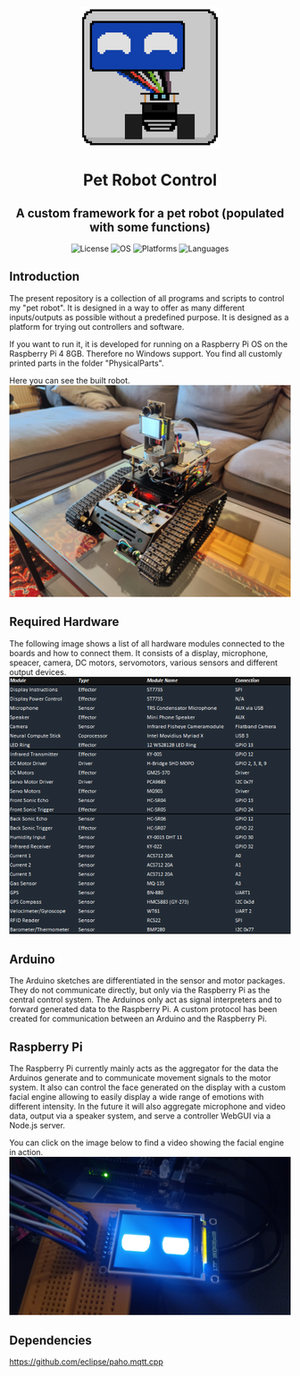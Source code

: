 <div align="center">
  <img src="Images/pet_robot_control_logo.png" alt="MiniMile VR Logo" width="250">
  <h1>Pet Robot Control</h1>
  <h2>A custom framework for a pet robot (populated with some functions)</h2>
</div>

<div align="center">
  <img alt="License" src=https://img.shields.io/badge/License-GPL_3.0-green?style=flat-square>
  <img alt="OS" src=https://img.shields.io/badge/OS-Linux-yellow?style=flat-square>
  <img alt="Platforms" src=https://img.shields.io/badge/Platforms-x86__64,ARM64-blue?style=flat-square>
  <img alt="Languages" src=https://img.shields.io/badge/Languages-C++,Python-red?style=flat-square>
</div>

## Introduction
The present repository is a collection of all programs and scripts to control my "pet robot". It is designed in a way to offer as many different inputs/outputs as possible without a predefined purpose. It is designed as a platform for trying out controllers and software.

If you want to run it, it is developed for running on a Raspberry Pi OS on the Raspberry Pi 4 8GB. Therefore no Windows support. You find all customly printed parts in the folder "PhysicalParts".

Here you can see the built robot.
![Built Robot](Images/robot.jpg)

## Required Hardware
The following image shows a list of all hardware modules connected to the boards and how to connect them. It consists of a display, microphone, speacer, camera, DC motors, servomotors, various sensors and different output devices.
![Module Connections](Images/connections.PNG)

## Arduino
The Arduino sketches are differentiated in the sensor and motor packages. They do not communicate directly, but only via the Raspberry Pi as the central control system. The Arduinos only act as signal interpreters and to forward generated data to the Raspberry Pi. A custom protocol has been created for communication between an Arduino and the Raspberry Pi.

## Raspberry Pi
The Raspberry Pi currently mainly acts as the aggregator for the data the Arduinos generate and to communicate movement signals to the motor system. It also can control the face generated on the display with a custom facial engine allowing to easily display a wide range of emotions with different intensity. In the future it will also aggregate microphone and video data, output via a speaker system, and serve a controller WebGUI via a Node.js server.

You can click on the image below to find a video showing the facial engine in action.
[![Robot Facial Animation Sample](Images/face.jpg)](https://youtu.be/GpnrCt8D4pI)

## Dependencies
https://github.com/eclipse/paho.mqtt.cpp


